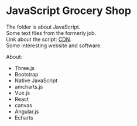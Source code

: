 # JavaScript Grocery Shop
The folder is about JavaScript.<br/>
Some text files from the formerly job.<br/>
Link about the script: [CDN](http://www.bootcdn.cn/).<br/>
Some interesting website and software.

About:
* Three.js
* Bootstrap
* Native JavaScript
* amcharts.js
* Vue.js
* React
* canvas
* Angular.js
* Echarts
